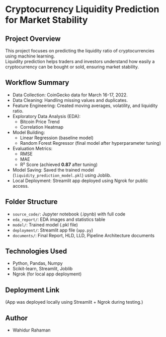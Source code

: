 # Cryptocurrency Liquidity Prediction for Market Stability

## Project Overview
This project focuses on predicting the liquidity ratio of cryptocurrencies using machine learning.  
Liquidity prediction helps traders and investors understand how easily a cryptocurrency can be bought or sold, ensuring market stability.

## Workflow Summary
- Data Collection: CoinGecko data for March 16-17, 2022.
- Data Cleaning: Handling missing values and duplicates.
- Feature Engineering: Created moving averages, volatility, and liquidity ratio.
- Exploratory Data Analysis (EDA): 
  - Bitcoin Price Trend
  - Correlation Heatmap
- Model Building:
  - Linear Regression (baseline model)
  - Random Forest Regressor (final model after hyperparameter tuning)
- Evaluation Metrics:
  - RMSE
  - MAE
  - R² Score (achieved **0.87** after tuning)
- Model Saving: Saved the trained model (`liquidity_prediction_model.pkl`) using Joblib.
- Local Deployment: Streamlit app deployed using Ngrok for public access.

## Folder Structure
- `source_code/`: Jupyter notebook (.ipynb) with full code
- `eda_report/`: EDA images and statistics table
- `model/`: Trained model (.pkl file)
- `deployment/`: Streamlit app file (`app.py`)
- `documents/`: Final Report, HLD, LLD, Pipeline Architecture documents

## Technologies Used
- Python, Pandas, Numpy
- Scikit-learn, Streamlit, Joblib
- Ngrok (for local app deployment)

## Deployment Link
(App was deployed locally using Streamlit + Ngrok during testing.)

## Author
- Wahidur Rahaman

